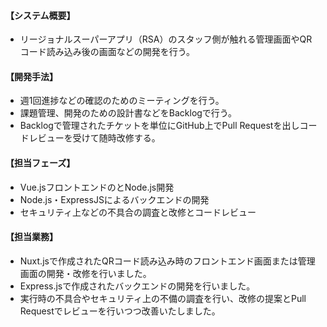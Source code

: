 #### 【システム概要】

- リージョナルスーパーアプリ（RSA）のスタッフ側が触れる管理画面やQRコード読み込み後の画面などの開発を行う。

#### 【開発手法】

- 週1回進捗などの確認のためのミーティングを行う。
- 課題管理、開発のための設計書などをBacklogで行う。
- Backlogで管理されたチケットを単位にGitHub上でPull Requestを出しコードレビューを受けて随時改修する。

#### 【担当フェーズ】

- Vue.jsフロントエンドのとNode.js開発
- Node.js・ExpressJSによるバックエンドの開発
- セキュリティ上などの不具合の調査と改修とコードレビュー

#### 【担当業務】

- Nuxt.jsで作成されたQRコード読み込み時のフロントエンド画面または管理画面の開発・改修を行いました。
- Express.jsで作成されたバックエンドの開発を行いました。
- 実行時の不具合やセキュリティ上の不備の調査を行い、改修の提案とPull Requestでレビューを行いつつ改善いたしました。
